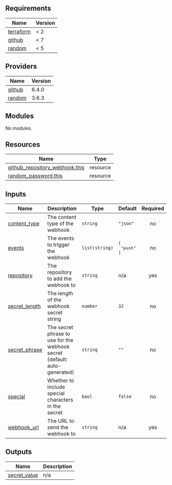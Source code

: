 ## Requirements

| Name | Version |
|------|---------|
| <a name="requirement_terraform"></a> [terraform](#requirement\_terraform) | < 2 |
| <a name="requirement_github"></a> [github](#requirement\_github) | < 7 |
| <a name="requirement_random"></a> [random](#requirement\_random) | < 5 |

## Providers

| Name | Version |
|------|---------|
| <a name="provider_github"></a> [github](#provider\_github) | 6.4.0 |
| <a name="provider_random"></a> [random](#provider\_random) | 3.6.3 |

## Modules

No modules.

## Resources

| Name | Type |
|------|------|
| [github_repository_webhook.this](https://registry.terraform.io/providers/integrations/github/latest/docs/resources/repository_webhook) | resource |
| [random_password.this](https://registry.terraform.io/providers/hashicorp/random/latest/docs/resources/password) | resource |

## Inputs

| Name | Description | Type | Default | Required |
|------|-------------|------|---------|:--------:|
| <a name="input_content_type"></a> [content\_type](#input\_content\_type) | The content type of the webhook | `string` | `"json"` | no |
| <a name="input_events"></a> [events](#input\_events) | The events to trigger the webhook | `list(string)` | <pre>[<br/>  "push"<br/>]</pre> | no |
| <a name="input_repository"></a> [repository](#input\_repository) | The repository to add the webhook to | `string` | n/a | yes |
| <a name="input_secret_length"></a> [secret\_length](#input\_secret\_length) | The length of the webhook secret string | `number` | `32` | no |
| <a name="input_secret_phrase"></a> [secret\_phrase](#input\_secret\_phrase) | The secret phrase to use for the webhook secret (default: auto-generated) | `string` | `""` | no |
| <a name="input_special"></a> [special](#input\_special) | Whether to include special characters in the secret | `bool` | `false` | no |
| <a name="input_webhook_url"></a> [webhook\_url](#input\_webhook\_url) | The URL to send the webhook to | `string` | n/a | yes |

## Outputs

| Name | Description |
|------|-------------|
| <a name="output_secret_value"></a> [secret\_value](#output\_secret\_value) | n/a |
